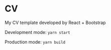 # CV
My CV template developed by React + Bootstrap

Development mode: `yarn start`

Production mode: `yarn build`
